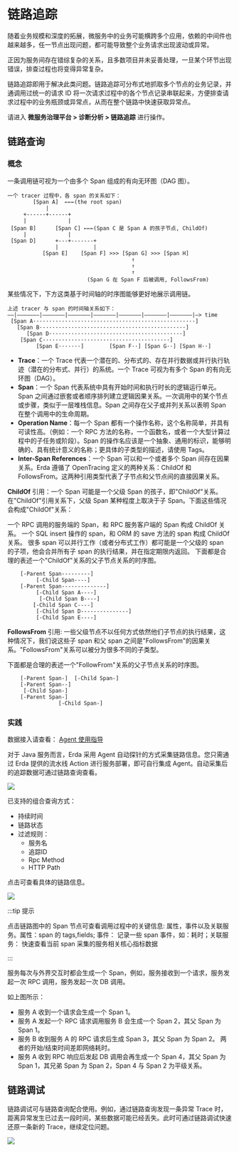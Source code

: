 # 链路追踪

随着业务规模和深度的拓展，微服务中的业务可能横跨多个应用，依赖的中间件也越来越多，任一节点出现问题，都可能导致整个业务请求出现波动或异常。

正因为服务间存在错综复杂的关系，且多数项目并未妥善处理，一旦某个环节出现错误，排查过程也将变得异常复杂。

链路追踪即用于解决此类问题。链路追踪可分布式地抓取多个节点的业务记录，并通调用过统一的请求 ID 将一次请求过程中的各个节点记录串联起来，方便排查请求过程中的业务瓶颈或异常点，从而在整个链路中快速获取异常点。

请进入 **微服务治理平台 > 诊断分析 > 链路追踪** 进行操作。

## 链路查询

### 概念

一条调用链可视为一个由多个 Span 组成的有向无环图（DAG 图）。
```
一个 tracer 过程中，各 span 的关系如下：
        [Span A]  ←←←(the root span)
            |
     +------+------+
     |             |
 [Span B]      [Span C] ←←←(Span C 是 Span A 的孩子节点, ChildOf)
     |             |
 [Span D]      +---+-------+
               |           |
           [Span E]    [Span F] >>> [Span G] >>> [Span H]
                                       ↑
                                       ↑
                                       ↑
                         (Span G 在 Span F 后被调用, FollowsFrom)
```
某些情况下，下方这类基于时间轴的时序图能够更好地展示调用链。
```
上述 tracer 与 span 的时间轴关系如下：
––|–––––––|–––––––|–––––––|–––––––|–––––––|–––––––|–––––––|–> time
 [Span A···················································]
   [Span B··············································]
      [Span D··········································]
    [Span C········································]
         [Span E·······]        [Span F··] [Span G··] [Span H··]
```

* **Trace**：一个 Trace 代表一个潜在的、分布式的、存在并行数据或并行执行轨迹（潜在的分布式、并行）的系统。一个 Trace 可视为有多个 Span 的有向无环图（DAG）。
* **Span**：一个 Span 代表系统中具有开始时间和执行时长的逻辑运行单元。Span 之间通过嵌套或者顺序排列建立逻辑因果关系。一次调用中的某个节点或步骤，类似于一层堆栈信息。Span 之间存在父子或并列关系以表明 Span 在整个调用中的生命周期。
* **Operation Name**：每一个 Span 都有一个操作名称，这个名称简单，并具有可读性高。（例如：一个 RPC 方法的名称，一个函数名，或者一个大型计算过程中的子任务或阶段）。Span 的操作名应该是一个抽象、通用的标识，能够明确的、具有统计意义的名称；更具体的子类型的描述，请使用 Tags。
* **Inter-Span References**：一个 Span 可以和一个或者多个 Span 间存在因果关系。Erda 遵循了 OpenTracing 定义的两种关系：ChildOf 和 FollowsFrom。这两种引用类型代表了子节点和父节点间的直接因果关系。

**ChildOf** 引用：一个 Span 可能是一个父级 Span 的孩子，即"ChildOf"关系。在"ChildOf"引用关系下，父级 Span 某种程度上取决于子 Span。下面这些情况会构成"ChildOf"关系：

一个 RPC 调用的服务端的 Span，和 RPC 服务客户端的 Span 构成 ChildOf 关系。
一个 SQL insert 操作的 span，和 ORM 的 save 方法的 span 构成 ChildOf 关系。
很多 span 可以并行工作（或者分布式工作）都可能是一个父级的 span 的子项，他会合并所有子 span 的执行结果，并在指定期限内返回。
下面都是合理的表述一个"ChildOf"关系的父子节点关系的时序图。
```
    [-Parent Span---------]
         [-Child Span----]
    [-Parent Span--------------]
         [-Child Span A----]
          [-Child Span B----]
        [-Child Span C----]
         [-Child Span D---------------]
         [-Child Span E----]
```
**FollowsFrom** 引用: 一些父级节点不以任何方式依然他们子节点的执行结果，这种情况下，我们说这些子 span 和父 span 之间是"FollowsFrom"的因果关系。"FollowsFrom"关系可以被分为很多不同的子类型。

下面都是合理的表述一个"FollowFrom"关系的父子节点关系的时序图。
```
    [-Parent Span-]  [-Child Span-]
    [-Parent Span--]
     [-Child Span-]
    [-Parent Span-]
                [-Child Span-]
```

### 实践

数据接入请查看： [Agent 使用指导](java-agent-guide.md)

对于 Java 服务而言，Erda 采用 Agent 自动探针的方式采集链路信息。您只需通过 Erda 提供的流水线 Action 进行服务部署，即可自行集成 Agent。自动采集后的追踪数据可通过链路查询查看。 

![](http://terminus-paas.oss-cn-hangzhou.aliyuncs.com/paas-doc/2022/01/29/6e37cc0b-3db0-41e6-99fc-8519702aaddd.png)

已支持的组合查询方式：
- 持续时间
- 链路状态
- 过滤规则：
    - 服务名
    - 追踪ID
    - Rpc Method
    - HTTP Path

点击可查看具体的链路信息。

![](http://terminus-paas.oss-cn-hangzhou.aliyuncs.com/paas-doc/2022/01/29/f0c02fbf-7b9b-46e2-a36a-6e08aabee1da.png)

:::tip 提示

点击链路图中的 Span 节点可查看调用过程中的关键信息: 属性，事件以及关联服务。属性：span 的 tags,fields; 事件： 记录一些 span 事件，如：耗时；关联服务： 快速查看当前 span 采集的服务相关核心指标数据

:::

服务每次与外界交互时都会生成一个 Span，例如，服务接收到一个请求，服务发起一次 RPC 调用，服务发起一次 DB 调用。

如上图所示：

* 服务 A 收到一个请求会生成一个 Span 1。
* 服务 A 发起一个 RPC 请求调用服务 B 会生成一个 Span 2，其父 Span 为 Span 1。
* 服务 B 收到服务 A 的 RPC 请求后生成 Span 3，其父 Span 为 Span 2。 两者的开始/结束时间差即网络耗时。
* 服务 A 收到 RPC 响应后发起 DB 调用会再生成一个 Span 4，其父 Span 为 Span 1，其兄弟 Span 为 Span 2，Span 4 与 Span 2 为平级关系。

## 链路调试

链路调试可与链路查询配合使用。例如，通过链路查询发现一条异常 Trace 时，距离异常发生已过去一段时间，某些数据可能已经丢失。此时可通过链路调试快速还原一条新的 Trace，继续定位问题。

![](http://terminus-paas.oss-cn-hangzhou.aliyuncs.com/paas-doc/2022/03/02/7bf36fd6-c925-4e37-ac21-ba6cc2c10e23.png)
